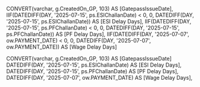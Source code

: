 CONVERT(varchar, g.CreatedOn_GP, 103) AS [GatepassIssueDate],
IIF(DATEDIFF(DAY, '2025-07-15', ps.ESIChallanDate) < 0, 0, DATEDIFF(DAY, '2025-07-15', ps.ESIChallanDate)) AS [ESI Delay Days],
IIF(DATEDIFF(DAY, '2025-07-15', ps.PFChallanDate) < 0, 0, DATEDIFF(DAY, '2025-07-15', ps.PFChallanDate)) AS [PF Delay Days],
IIF(DATEDIFF(DAY, '2025-07-07', ow.PAYMENT_DATE) < 0, 0, DATEDIFF(DAY, '2025-07-07', ow.PAYMENT_DATE)) AS [Wage Delay Days]


CONVERT(varchar, g.CreatedOn_GP, 103) AS [GatepassIssueDate]
DATEDIFF(DAY, '2025-07-15', ps.ESIChallanDate) AS [ESI Delay Days],
DATEDIFF(DAY, '2025-07-15', ps.PFChallanDate) AS [PF Delay Days],
DATEDIFF(DAY, '2025-07-07', ow.PAYMENT_DATE) AS [Wage Delay Days],
